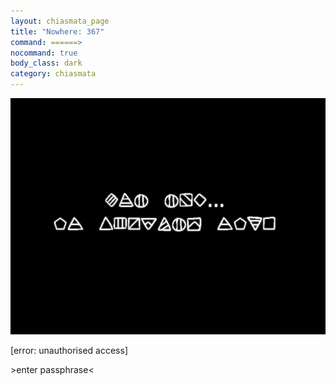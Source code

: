 ```yaml
---
layout: chiasmata_page
title: "Nowhere: 367"
command: ======>
nocommand: true
body_class: dark
category: chiasmata
---
```


![367](/chiasmata/images/narrative/365.gif)

<div class="Computer">
<p>[error: unauthorised access]</p>
<p>&gt;enter passphrase&lt;</p>
</div>